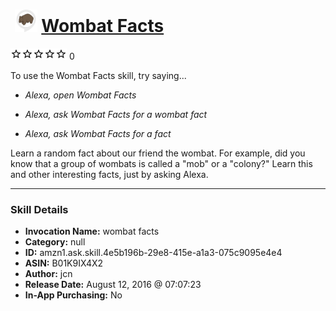 # &nbsp;<img src="skill_icon" alt="Wombat Facts icon" width="36"> [Wombat Facts](http://alexa.amazon.com/#skills/amzn1.ask.skill.4e5b196b-29e8-415e-a1a3-075c9095e4e4)
![0 stars](../../images/ic_star_border_black_18dp_1x.png)![0 stars](../../images/ic_star_border_black_18dp_1x.png)![0 stars](../../images/ic_star_border_black_18dp_1x.png)![0 stars](../../images/ic_star_border_black_18dp_1x.png)![0 stars](../../images/ic_star_border_black_18dp_1x.png) 0

To use the Wombat Facts skill, try saying...

* *Alexa, open Wombat Facts*

* *Alexa, ask Wombat Facts for a wombat fact*

* *Alexa, ask Wombat Facts for a fact*

Learn a random fact about our friend the wombat. For example, did you know that a group of wombats is called a "mob" or a "colony?" Learn this and other interesting facts, just by asking Alexa.

***

### Skill Details

* **Invocation Name:** wombat facts
* **Category:** null
* **ID:** amzn1.ask.skill.4e5b196b-29e8-415e-a1a3-075c9095e4e4
* **ASIN:** B01K9IX4X2
* **Author:** jcn
* **Release Date:** August 12, 2016 @ 07:07:23
* **In-App Purchasing:** No
